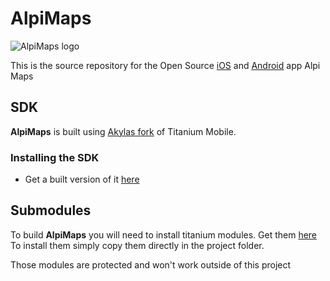 # AlpiMaps
![AlpiMaps logo](https://raw.githubusercontent.com/farfromrefug/akylas.alpi.maps/master/platform/android/res/drawable-xxxhdpi-v21/appicon.png)

This is the source repository for the Open Source [iOS](https://itunes.apple.com/us/app/alpi-maps/id1045609978?ls=1&mt=8) and [Android](https://play.google.com/apps/testing/akylas.alpi.maps) app Alpi Maps


## SDK

**AlpiMaps** is built using [Akylas fork](https://github.com/Akylas/titanium_mobile) of Titanium Mobile.

### Installing the SDK

* Get a built version of it [here](https://drive.google.com/open?id=0B6sfR-aIHi1oajFRcG0zNExGVFk)


## Submodules
To build **AlpiMaps** you will need to install titanium modules.
Get them [here](https://drive.google.com/open?id=0B6sfR-aIHi1oRk1nZ0V2YkhpMDA)
To install them simply copy them directly in the project folder.

Those modules are protected and won't work outside of this project

